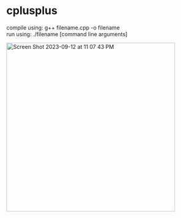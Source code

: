 # cplusplus
compile using: g++ filename.cpp -o filename  
run using: ./filename [command line arguments]  

<img width="441" alt="Screen Shot 2023-09-12 at 11 07 43 PM" src="https://github.com/viola-kalinin/cplusplus/assets/36274010/29693adf-f86a-40de-9cf2-96cd120db512">
